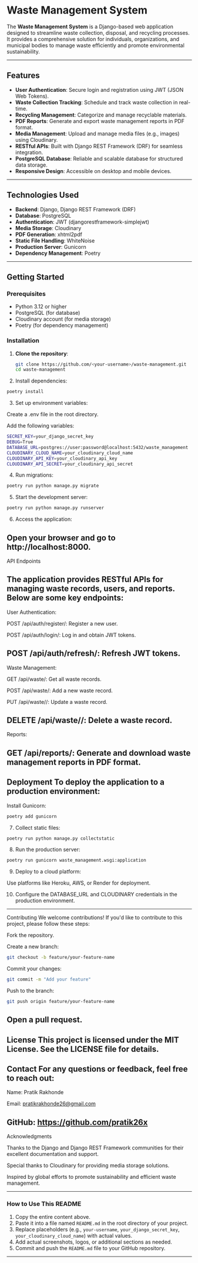 # Waste Management System

The **Waste Management System** is a Django-based web application designed to streamline waste collection, disposal, and recycling processes. It provides a comprehensive solution for individuals, organizations, and municipal bodies to manage waste efficiently and promote environmental sustainability.

---

## Features

- **User Authentication**: Secure login and registration using JWT (JSON Web Tokens).
- **Waste Collection Tracking**: Schedule and track waste collection in real-time.
- **Recycling Management**: Categorize and manage recyclable materials.
- **PDF Reports**: Generate and export waste management reports in PDF format.
- **Media Management**: Upload and manage media files (e.g., images) using Cloudinary.
- **RESTful APIs**: Built with Django REST Framework (DRF) for seamless integration.
- **PostgreSQL Database**: Reliable and scalable database for structured data storage.
- **Responsive Design**: Accessible on desktop and mobile devices.

---

## Technologies Used

- **Backend**: Django, Django REST Framework (DRF)
- **Database**: PostgreSQL
- **Authentication**: JWT (djangorestframework-simplejwt)
- **Media Storage**: Cloudinary
- **PDF Generation**: xhtml2pdf
- **Static File Handling**: WhiteNoise
- **Production Server**: Gunicorn
- **Dependency Management**: Poetry

---

## Getting Started

### Prerequisites

- Python 3.12 or higher
- PostgreSQL (for database)
- Cloudinary account (for media storage)
- Poetry (for dependency management)

### Installation

1. **Clone the repository**:
   ```bash
   git clone https://github.com/<your-username>/waste-management.git
   cd waste-management
   ```
2. Install dependencies:
```bash
poetry install
```

3. Set up environment variables:

Create a .env file in the root directory.

Add the following variables:

```bash
SECRET_KEY=your_django_secret_key
DEBUG=True
DATABASE_URL=postgres://user:password@localhost:5432/waste_management
CLOUDINARY_CLOUD_NAME=your_cloudinary_cloud_name
CLOUDINARY_API_KEY=your_cloudinary_api_key
CLOUDINARY_API_SECRET=your_cloudinary_api_secret
```

4. Run migrations:
```bash
poetry run python manage.py migrate
```
5. Start the development server:
```bash
poetry run python manage.py runserver
```
6. Access the application:

Open your browser and go to http://localhost:8000.
---
API Endpoints

The application provides RESTful APIs for managing waste records, users, and reports. Below are some key endpoints:
---
User Authentication:

POST /api/auth/register/: Register a new user.

POST /api/auth/login/: Log in and obtain JWT tokens.

POST /api/auth/refresh/: Refresh JWT tokens.
---
Waste Management:

GET /api/waste/: Get all waste records.

POST /api/waste/: Add a new waste record.

PUT /api/waste/<id>/: Update a waste record.

DELETE /api/waste/<id>/: Delete a waste record.
---
Reports:

GET /api/reports/: Generate and download waste management reports in PDF format.
---
Deployment
To deploy the application to a production environment:
---
Install Gunicorn:
```bash
poetry add gunicorn
```
7. Collect static files:
```bash
poetry run python manage.py collectstatic
```

8. Run the production server:
```bash
poetry run gunicorn waste_management.wsgi:application
```
9. Deploy to a cloud platform:

Use platforms like Heroku, AWS, or Render for deployment.

10. Configure the DATABASE_URL and CLOUDINARY credentials in the production environment.

---

Contributing
We welcome contributions! If you'd like to contribute to this project, please follow these steps:

Fork the repository.

Create a new branch:

```bash
git checkout -b feature/your-feature-name
```
Commit your changes:
```bash
git commit -m "Add your feature"
```
Push to the branch:
```bash
git push origin feature/your-feature-name
```
Open a pull request.
---
License
This project is licensed under the MIT License. See the LICENSE file for details.
---
Contact
For any questions or feedback, feel free to reach out:
---
Name: Pratik Rakhonde

Email: pratikrakhonde26@gmail.com

GitHub: https://github.com/pratik26x
---
Acknowledgments

Thanks to the Django and Django REST Framework communities for their excellent documentation and support.

Special thanks to Cloudinary for providing media storage solutions.

Inspired by global efforts to promote sustainability and efficient waste management.


---

### **How to Use This README**
1. Copy the entire content above.
2. Paste it into a file named `README.md` in the root directory of your project.
3. Replace placeholders (e.g., `your-username`, `your_django_secret_key`, `your_cloudinary_cloud_name`) with actual values.
4. Add actual screenshots, logos, or additional sections as needed.
5. Commit and push the `README.md` file to your GitHub repository.

---


   
